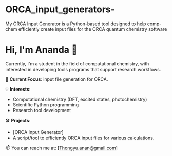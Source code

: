 # ORCA_input_generators-
My ORCA Input Generator is a Python-based tool designed to help comp-chem efficiently create input files for the ORCA quantum chemistry software

# Hi, I'm Ananda 👋

Currently, I'm a student in the field of computational chemistry, with interested in developing tools programs
that support research workflows.

🔬 **Current Focus**: input file generation for ORCA.

💡 **Interests**:
- Computational chemistry (DFT, excited states, photochemistry)
- Scientific Python programming
- Research tool development

🛠️ **Projects**:
- [ORCA Input Generator]
- A script/tool to efficiently ORCA input files for various calculations.


📫 You can reach me at: [Thongyu.anan@gmail.com]
